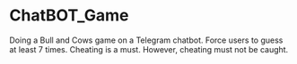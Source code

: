 # ChatBOT_Game
Doing a Bull and Cows game on a Telegram chatbot. Force users to guess at least 7 times. Cheating is a must. However, cheating must not be caught.
